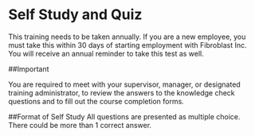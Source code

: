 # Self Study and Quiz

This training needs to be taken annually. If you are a new employee, you must take this within 30 days of starting employment with Fibroblast Inc. You will receive an annual reminder to take this test as well.


##Important

You are required to meet with your supervisor, manager, or designated training administrator, to review the answers to the knowledge check questions and to fill out the course completion forms.


##Format of Self Study
All questions are presented as multiple choice. There could be more than 1 correct answer.
